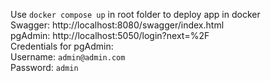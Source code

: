 Use ```docker compose up``` in root folder to deploy app in docker <br>
Swagger: http://localhost:8080/swagger/index.html <br>
pgAdmin: http://localhost:5050/login?next=%2F <br>
Credentials for pgAdmin: <br>
Username: ```admin@admin.com``` <br>
Password: ```admin``` <br>
